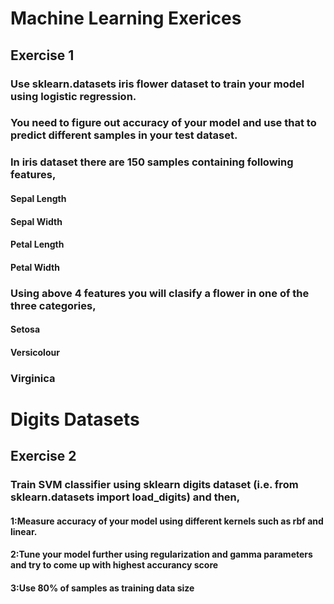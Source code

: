 # Machine Learning Exerices
## Exercise 1
### Use sklearn.datasets iris flower dataset to train your model using logistic regression.
### You need to figure out accuracy of your model and use that to predict different samples in your test dataset.
### In iris dataset there are 150 samples containing following features,

#### Sepal Length
#### Sepal Width
#### Petal Length
#### Petal Width
### Using above 4 features you will clasify a flower in one of the three categories,

#### Setosa
#### Versicolour
### Virginica
# Digits Datasets 
## Exercise 2

### Train SVM classifier using sklearn digits dataset (i.e. from sklearn.datasets import load_digits) and then,

#### 1:Measure accuracy of your model using different kernels such as rbf and linear.
#### 2:Tune your model further using regularization and gamma parameters and try to come up with highest accurancy score
#### 3:Use 80% of samples as training data size

